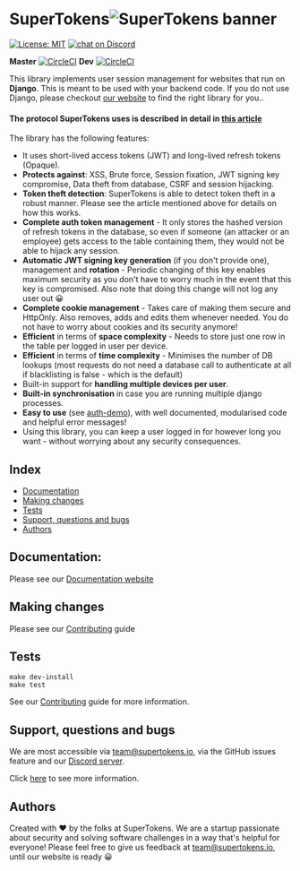 # SuperTokens![SuperTokens banner](https://raw.githubusercontent.com/supertokens/supertokens-logo/master/images/Artboard%20%E2%80%93%2027%402x.png)

[![License: MIT](https://img.shields.io/badge/License-MIT-brightgreen.svg)](https://github.com/supertokens/supertokens-django-ref-jwt/blob/master/LICENSE)
<a href="https://supertokens.io/discord">
        <img src="https://img.shields.io/discord/603466164219281420.svg?logo=discord"
            alt="chat on Discord"></a>

**Master**
[![CircleCI](https://circleci.com/gh/supertokens/supertokens-django-ref-jwt.svg?style=svg)](https://circleci.com/gh/supertokens/supertokens-django-ref-jwt)
**Dev**
[![CircleCI](https://circleci.com/gh/supertokens/supertokens-django-ref-jwt/tree/dev.svg?style=svg)](https://circleci.com/gh/supertokens/supertokens-django-ref-jwt/tree/dev)

This library implements user session management for websites that run on **Django**. This is meant to be used with your backend code. If you do not use Django, please checkout [our website](https://supertokens.io) to find the right library for you..

#### The protocol SuperTokens uses is described in detail in [this article](https://supertokens.io/blog/the-best-way-to-securely-manage-user-sessions)

The library has the following features:
- It uses short-lived access tokens (JWT) and long-lived refresh tokens (Opaque).
- **Protects against**: XSS, Brute force, Session fixation, JWT signing key compromise, Data theft from database, CSRF and session hijacking.
- **Token theft detection**: SuperTokens is able to detect token theft in a robust manner. Please see the article mentioned above for details on how this works.
- **Complete auth token management** - It only stores the hashed version of refresh tokens in the database, so even if someone (an attacker or an employee) gets access to the table containing them, they would not be able to hijack any session.
- **Automatic JWT signing key generation** (if you don't provide one), management and **rotation** - Periodic changing of this key enables maximum security as you don't have to worry much in the event that this key is compromised. Also note that doing this change will not log any user out :grinning:
- **Complete cookie management** - Takes care of making them secure and HttpOnly. Also removes, adds and edits them whenever needed. You do not have to worry about cookies and its security anymore!
- **Efficient** in terms of **space complexity** - Needs to store just one row in the table per logged in user per device.
- **Efficient** in terms of **time complexity** - Minimises the number of DB lookups (most requests do not need a database call to authenticate at all if blacklisting is false - which is the default)
- Built-in support for **handling multiple devices per user**.
- **Built-in synchronisation** in case you are running multiple django processes.
- **Easy to use** (see [auth-demo](https://github.com/supertokens/auth-demo)), with well documented, modularised code and helpful error messages!
- Using this library, you can keep a user logged in for however long you want - without worrying about any security consequences. 

## Index
- [Documentation](https://github.com/supertokens/supertokens-django-ref-jwt#documentation)
- [Making changes](https://github.com/supertokens/supertokens-django-ref-jwt#making-changes)
- [Tests](https://github.com/supertokens/supertokens-django-ref-jwt#tests)
- [Support, questions and bugs](https://github.com/supertokens/supertokens-django-ref-jwt#support-questions-and-bugs)
- [Authors](https://github.com/supertokens/supertokens-django-ref-jwt#authors)

## Documentation: 
Please see our [Documentation website](https://supertokens.github.io/supertokens-django-ref-jwt/)

## Making changes
Please see our [Contributing](https://github.com/supertokens/supertokens-django-ref-jwt/blob/master/CONTRIBUTING.md) guide

## Tests
```
make dev-install
make test
```
See our [Contributing](https://github.com/supertokens/supertokens-django-ref-jwt/blob/master/CONTRIBUTING.md) guide for more information.

## Support, questions and bugs
We are most accessible via team@supertokens.io, via the GitHub issues feature and our [Discord server](https://supertokens.io/discord). 

Click [here](https://github.com/supertokens/supertokens-node-mysql-ref-jwt#support-questions-and-bugs) to see more information.

## Authors
Created with :heart: by the folks at SuperTokens. We are a startup passionate about security and solving software challenges in a way that's helpful for everyone! Please feel free to give us feedback at team@supertokens.io, until our website is ready :grinning:
